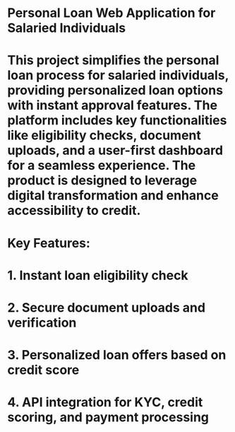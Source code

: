 
# Personal Loan Web Application for Salaried Individuals 
# This project simplifies the personal loan process for salaried individuals, providing personalized loan options with instant approval features. The platform includes key functionalities like eligibility checks, document uploads, and a user-first dashboard for a seamless experience. The product is designed to leverage digital transformation and enhance accessibility to credit. 
# Key Features: 
# 1. Instant loan eligibility check 
# 2. Secure document uploads and verification 
# 3. Personalized loan offers based on credit score 
# 4. API integration for KYC, credit scoring, and payment processing
